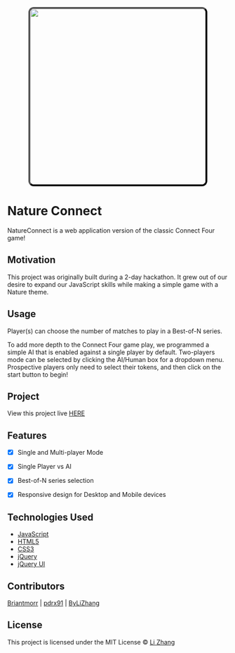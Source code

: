 <p align='center'>
<img src ="./assets/NatureConnect_ReadMe.PNG" style="width:400px;border-radius:3%;border:outset black 4px">
</p>

# Nature Connect

NatureConnect is a web application version of the classic Connect Four game!

## Motivation

This project was originally built during a 2-day hackathon. It grew out of our desire to expand our JavaScript skills while making a simple game with a Nature theme.

## Usage
Player(s) can choose the number of matches to play in a Best-of-N series.

To add more depth to the Connect Four game play, we programmed a simple AI that is enabled against a single player by default. Two-players mode can be selected by clicking the AI/Human  box for a dropdown menu. Prospective players only need to select their tokens, and then click on the start button to begin!

## Project

View this project live [HERE](http://natureconnect.briantmorris.com/)

## Features

- [x] Single and Multi-player Mode
- [x] Single Player vs AI
- [x] Best-of-N series selection
- [x] Responsive design for Desktop and Mobile devices


## Technologies Used

- [JavaScript](https://www.javascript.com/)
- [HTML5](https://developer.mozilla.org/en-US/docs/Web/Guide/HTML/HTML5)
- [CSS3](https://www.w3.org/Style/CSS/Overview.en.html)
- [jQuery](https://jquery.com/)
- [jQuery UI](https://jqueryui.com/)

## Contributors

[Briantmorr](https://github.com/Briantmorr) |
[pdrx91](https://github.com/pdrx91) |
[ByLiZhang](https://github.com/bylizhang)

## License
This project is licensed under the MIT License © [Li Zhang](http://bylizhang.com)